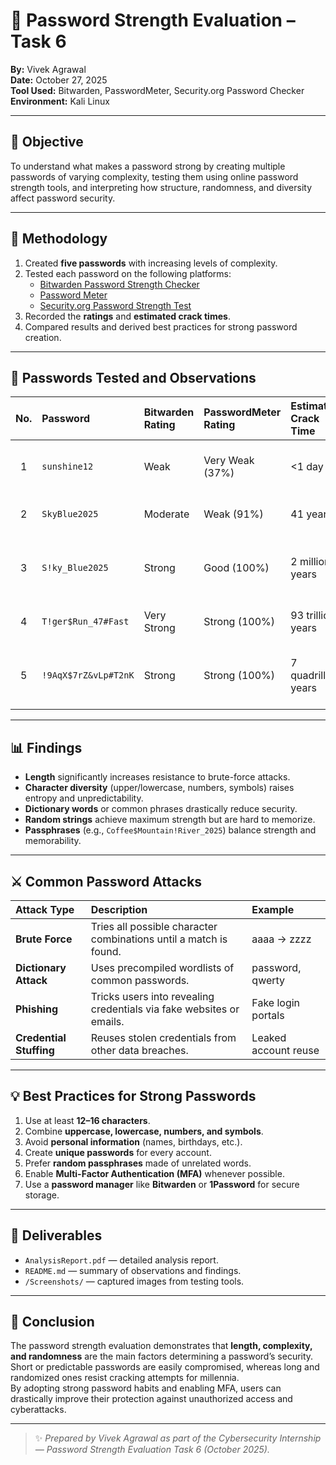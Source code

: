# 🔐 Password Strength Evaluation – Task 6  
**By:** Vivek Agrawal  
**Date:** October 27, 2025  
**Tool Used:** Bitwarden, PasswordMeter, Security.org Password Checker  
**Environment:** Kali Linux  

---

## 🎯 Objective
To understand what makes a password strong by creating multiple passwords of varying complexity, testing them using online password strength tools, and interpreting how structure, randomness, and diversity affect password security.

---

## 🧠 Methodology
1. Created **five passwords** with increasing levels of complexity.  
2. Tested each password on the following platforms:  
   - [Bitwarden Password Strength Checker](https://bitwarden.com/password-strength/)  
   - [Password Meter](https://passwordmeter.com/)  
   - [Security.org Password Strength Test](https://www.security.org/how-secure-is-my-password/)  
3. Recorded the **ratings** and **estimated crack times**.  
4. Compared results and derived best practices for strong password creation.

---

## 🔢 Passwords Tested and Observations

| No. | Password | Bitwarden Rating | PasswordMeter Rating | Estimated Crack Time | Observation |
|:--:|:--|:--|:--|:--|:--|
| 1 | `sunshine12` | Weak | Very Weak (37%) | <1 day | Common word + short length + no symbols |
| 2 | `SkyBlue2025` | Moderate | Weak (91%) | 41 years | Mixed case + digits, but predictable |
| 3 | `S!ky_Blue2025` | Strong | Good (100%) | 2 million years | Added symbol + underscore increased entropy |
| 4 | `T!ger$Run_47#Fast` | Very Strong | Strong (100%) | 93 trillion years | Long, mixed, random pattern |
| 5 | `!9AqX$7rZ&vLp#T2nK` | Strong | Strong (100%) | 7 quadrillion years | High entropy, randomly generated string |

---

## 📊 Findings
- **Length** significantly increases resistance to brute-force attacks.  
- **Character diversity** (upper/lowercase, numbers, symbols) raises entropy and unpredictability.  
- **Dictionary words** or common phrases drastically reduce security.  
- **Random strings** achieve maximum strength but are hard to memorize.  
- **Passphrases** (e.g., `Coffee$Mountain!River_2025`) balance strength and memorability.  

---

## ⚔️ Common Password Attacks

| Attack Type | Description | Example |
|:--|:--|:--|
| **Brute Force** | Tries all possible character combinations until a match is found. | aaaa → zzzz |
| **Dictionary Attack** | Uses precompiled wordlists of common passwords. | password, qwerty |
| **Phishing** | Tricks users into revealing credentials via fake websites or emails. | Fake login portals |
| **Credential Stuffing** | Reuses stolen credentials from other data breaches. | Leaked account reuse |

---

## 💡 Best Practices for Strong Passwords
1. Use at least **12–16 characters**.  
2. Combine **uppercase, lowercase, numbers, and symbols**.  
3. Avoid **personal information** (names, birthdays, etc.).  
4. Create **unique passwords** for every account.  
5. Prefer **random passphrases** made of unrelated words.  
6. Enable **Multi-Factor Authentication (MFA)** whenever possible.  
7. Use a **password manager** like **Bitwarden** or **1Password** for secure storage.  

---

## 📁 Deliverables
- `AnalysisReport.pdf` — detailed analysis report.  
- `README.md` — summary of observations and findings.  
- `/Screenshots/` — captured images from testing tools.  

---

## 🧾 Conclusion
The password strength evaluation demonstrates that **length, complexity, and randomness** are the main factors determining a password’s security.  
Short or predictable passwords are easily compromised, whereas long and randomized ones resist cracking attempts for millennia.  
By adopting strong password habits and enabling MFA, users can drastically improve their protection against unauthorized access and cyberattacks.

---

> ✨ *Prepared by Vivek Agrawal as part of the Cybersecurity Internship — Password Strength Evaluation Task 6 (October 2025).*
